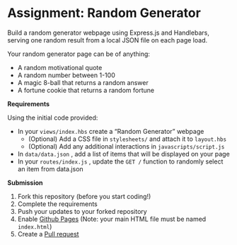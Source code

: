 # **Assignment: Random Generator**

Build a random generator webpage using Express.js and Handlebars, serving one random result from a local JSON file on each page load.

Your random generator page can be of anything: 

- A random motivational quote
- A random number between 1-100
- A magic 8-ball that returns a random answer
- A fortune cookie that returns a random fortune

**Requirements**

Using the initial code provided:

- In your `views/index.hbs` create a “Random Generator” webpage
    - (Optional) Add a CSS file in `stylesheets/` and attach it to `layout.hbs`
    - (Optional) Add any additional interactions in `javascripts/script.js`
- In `data/data.json` , add a list of items that will be displayed on your page
- In your `routes/index.js` , update the `GET /` function to randomly select an item from data.json

**Submission**

1. Fork this repository (before you start coding!)
2. Complete the requirements
3. Push your updates to your forked repository
4. Enable [Github Pages](https://www.notion.so/How-to-enable-Github-Pages-23dda96d871f80c99f2fec87680ccf07?pvs=21) (Note: your main HTML file must be named `index.html`)
5. Create a [Pull request](https://www.notion.so/How-to-create-a-Pull-request-PR-26ada96d871f8026bddfe17cf09fdb15?pvs=21)

